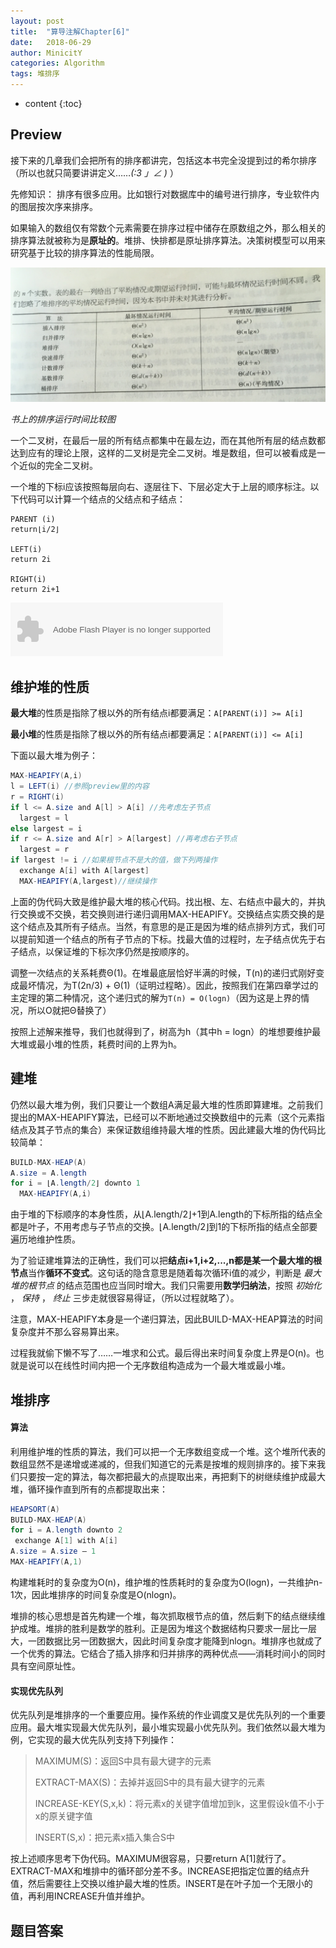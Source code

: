 ```yaml
---
layout: post
title:  "算导注解Chapter[6]"
date:   2018-06-29
author: MinicitY
categories: Algorithm
tags: 堆排序
---
```


* content
{:toc}

## **Preview**
接下来的几章我们会把所有的排序都讲完，包括这本书完全没提到过的希尔排序（所以也就只简要讲讲定义……_(:3 」∠ )_ ）

先修知识：
排序有很多应用。比如银行对数据库中的编号进行排序，专业软件内的图层按次序来排序。

如果输入的数组仅有常数个元素需要在排序过程中储存在原数组之外，那么相关的排序算法就被称为是**原址的**。堆排、快排都是原址排序算法。决策树模型可以用来研究基于比较的排序算法的性能局限。

![](https://github.com/MinicitY/MyImg/blob/master/%E6%8E%92%E5%BA%8F%E7%AE%97%E6%B3%95%E6%97%B6%E9%97%B4%E6%AF%94%E8%BE%83.png?raw=true)




_书上的排序运行时间比较图_

一个二叉树，在最后一层的所有结点都集中在最左边，而在其他所有层的结点数都达到应有的理论上限，这样的二叉树是完全二叉树。堆是数组，但可以被看成是一个近似的完全二叉树。

一个堆的下标i应该按照每层向右、逐层往下、下层必定大于上层的顺序标注。以下代码可以计算一个结点的父结点和子结点：

```
PARENT (i)
return⌊i/2⌋

LEFT(i)
return 2i

RIGHT(i)
return 2i+1
```


<object width="340" height="86" data="http://music.163.com/style/swf/widget.swf?sid=28273424&type=2&auto=0&width=320&height=66" type="application/x-shockwave-flash"></object>


## **维护堆的性质**

**最大堆**的性质是指除了根以外的所有结点i都要满足：` A[PARENT(i)] >= A[i] `

**最小堆**的性质是指除了根以外的所有结点i都要满足：` A[PARENT(i)] <= A[i] `

下面以最大堆为例子：

``` java
MAX-HEAPIFY(A,i)
l = LEFT(i) //参照preview里的内容
r = RIGHT(i)
if l <= A.size and A[l] > A[i] //先考虑左子节点
  largest = l
else largest = i
if r <= A.size and A[r] > A[largest] //再考虑右子节点
  largest = r
if largest != i //如果根节点不是大的值，做下列两操作
  exchange A[i] with A[largest]
  MAX-HEAPIFY(A,largest)//继续操作
```

上面的伪代码大致是维护最大堆的核心代码。找出根、左、右结点中最大的，并执行交换或不交换，若交换则进行递归调用MAX-HEAPIFY。交换结点实质交换的是这个结点及其所有子结点。当然，有意思的是正是因为堆的结点排列方式，我们可以提前知道一个结点的所有子节点的下标。找最大值的过程时，左子结点优先于右子结点，以保证堆的下标次序仍然是按顺序的。

调整一次结点的关系耗费Θ(1)。在堆最底层恰好半满的时候，T(n)的递归式刚好变成最坏情况，为T(2n/3) + Θ(1)（证明过程略）。因此，按照我们在第四章学过的主定理的第二种情况，这个递归式的解为`T(n) = O(logn)`（因为这是上界的情况，所以O就把Θ替换了）

按照上述解来推导，我们也就得到了，树高为h（其中h = logn）的堆想要维护最大堆或最小堆的性质，耗费时间的上界为h。

## **建堆**

仍然以最大堆为例，我们只要让一个数组A满足最大堆的性质即算建堆。之前我们提出的MAX-HEAPIFY算法，已经可以不断地通过交换数组中的元素（这个元素指结点及其子节点的集合）来保证数组维持最大堆的性质。因此建最大堆的伪代码比较简单：

```java
BUILD-MAX-HEAP(A)
A.size = A.length
for i = ⌊A.length/2⌋ downto 1
  MAX-HEAPIFY(A,i)
```

由于堆的下标顺序的本身性质，从⌊A.length/2⌋+1到A.length的下标所指的结点全都是叶子，不用考虑与子节点的交换。⌊A.length/2⌋到1的下标所指的结点全部要遍历地维护性质。

为了验证建堆算法的正确性，我们可以把**结点i+1,i+2,...,n都是某一个最大堆的根节点**当作**循环不变式**。这句话的隐含意思是随着每次循环i值的减少，判断是 _最大堆的根节点_ 的结点范围也应当同时增大。我们只需要用**数学归纳法**，按照 _初始化_ ， _保持_ ， _终止_ 三步走就很容易得证，（所以过程就略了）。

注意，MAX-HEAPIFY本身是一个递归算法，因此BUILD-MAX-HEAP算法的时间复杂度并不那么容易算出来。

过程我就偷下懒不写了……一堆求和公式。最后得出来时间复杂度上界是O(n)。也就是说可以在线性时间内把一个无序数组构造成为一个最大堆或最小堆。

## **堆排序**

#### 算法

利用维护堆的性质的算法，我们可以把一个无序数组变成一个堆。这个堆所代表的数组显然不是递增或递减的，但我们知道它的元素是按堆的规则排序的。接下来我们只要按一定的算法，每次都把最大的点提取出来，再把剩下的树继续维护成最大堆，循环操作直到所有的点都提取出来：

```java
HEAPSORT(A)
BUILD-MAX-HEAP(A)
for i = A.length downto 2
 exchange A[1] with A[i]
A.size = A.size – 1
MAX-HEAPIFY(A,1)
```

构建堆耗时的复杂度为O(n)，维护堆的性质耗时的复杂度为O(logn)，一共维护n-1次，因此堆排序的时间复杂度是O(nlogn)。

堆排的核心思想是首先构建一个堆，每次抓取根节点的值，然后剩下的结点继续维护成堆。堆排的胜利是数学的胜利。正是因为堆这个数据结构只要求一层比一层大，一团数据比另一团数据大，因此时间复杂度才能降到nlogn。堆排序也就成了一个优秀的算法。它结合了插入排序和归并排序的两种优点——消耗时间小的同时具有空间原址性。

#### 实现优先队列

优先队列是堆排序的一个重要应用。操作系统的作业调度又是优先队列的一个重要应用。最大堆实现最大优先队列，最小堆实现最小优先队列。我们依然以最大堆为例，它实现的最大优先队列支持下列操作：

>MAXIMUM(S)：返回S中具有最大键字的元素
>
>EXTRACT-MAX(S)：去掉并返回S中的具有最大键字的元素
>
>INCREASE-KEY(S,x,k)：将元素x的关键字值增加到k，这里假设k值不小于x的原关键字值
>
>INSERT(S,x)：把元素x插入集合S中

按上述顺序思考下伪代码。MAXIMUM很容易，只要return A[1]就行了。EXTRACT-MAX和堆排中的循环部分差不多。INCREASE把指定位置的结点升值，然后需要往上交换以维护最大堆的性质。INSERT是在叶子加一个无限小的值，再利用INCREASE升值并维护。

## **题目答案**
